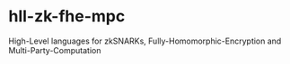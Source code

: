 # hll-zk-fhe-mpc
High-Level languages for zkSNARKs, Fully-Homomorphic-Encryption and Multi-Party-Computation
